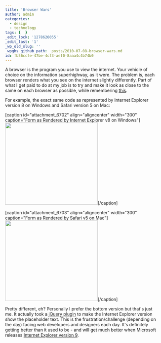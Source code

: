 ```yaml
---
title: 'Browser Wars'
author: admin
categories:
  - design
  - technology
tags: {  }
_edit_lock: '1278626055'
_edit_last: '1'
_wp_old_slug: ''
_wpghs_github_path: _posts/2010-07-08-browser-wars.md
id: fb56ccfe-47be-4cf3-aef0-8aaa4c4b74b0
---
```

<p>A browser is the program you use to view the internet.  Your vehicle of choice on the information superhighway, as it were.  The problem is, each browser renders what you see on the internet slightly differently.  Part of what I get paid to do at my job is to try and make it look as close to the same on each browser as possible, while remembering <a href="http://dowebsitesneedtolookexactlythesameineverybrowser.com/">this</a>.</p>
<p>For example, the exact same code as represented by Internet Explorer version 8 on Windows and Safari version 5 on Mac:</p>
<p>[caption id="attachment_6702" align="aligncenter" width="300" caption="Form as Rendered by Internet Explorer v8 on Windows"]<a href="https://chrisenns.com/wp-content/uploads/2010/07/ieform.png"><img src="https://chrisenns.com/wp-content/uploads/2010/07/ieform-300x266.png" alt="" title="Form as Rendered by Internet Explorer v8 on Windows" width="300" height="266" class="size-medium wp-image-6702" /></a>[/caption]</p>
<p>[caption id="attachment_6703" align="aligncenter" width="300" caption="Form as Rendered by Safari v5 on Mac"]<a href="https://chrisenns.com/wp-content/uploads/2010/07/safariform.png"><img src="https://chrisenns.com/wp-content/uploads/2010/07/safariform-300x261.png" alt="" title="Form as Rendered by Safari v5 on Mac" width="300" height="261" class="size-medium wp-image-6703" /></a>[/caption]</p>
<p>Pretty different, eh?  Personally I prefer the bottom version but that's just me. It actually took a <a href="http://github.com/romac/jQuery.placeHoldize">jQuery plugin</a> to make the Internet Explorer version show the placeholder text.  This is the frustration/challenge (depending on the day) facing web developers and designers each day.  It's definitely getting better than it used to be - and will get much better when Microsoft releases <a href="http://en.wikipedia.org/wiki/Internet_Explorer_9">Internet Explorer version 9</a>.</p>
